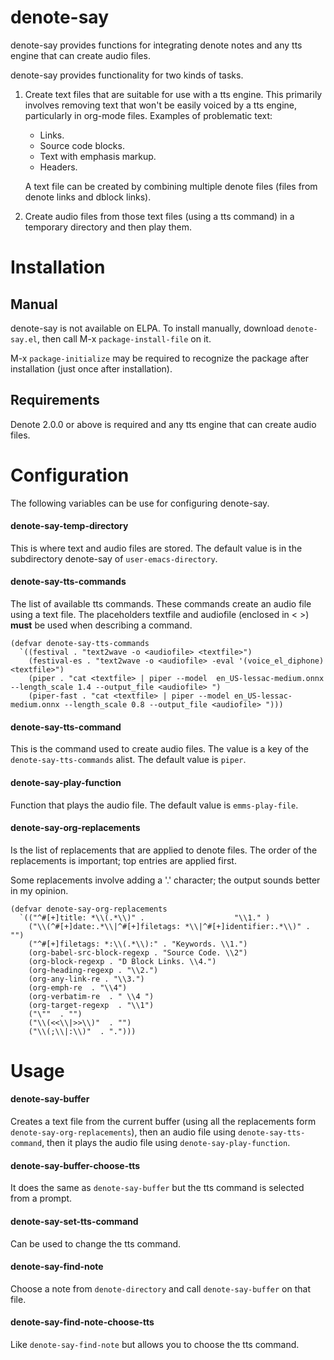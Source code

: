 # denote-say

denote-say provides functions for integrating denote notes and any tts
engine that can create audio files.

denote-say provides functionality for two kinds of tasks.

1. Create text files that are suitable for use with a tts engine. This
   primarily involves removing text that won't be easily voiced by a
   tts engine, particularly in org-mode files.
   Examples of problematic text:
   - Links.
   - Source code blocks.
   - Text with emphasis markup.
   - Headers.
   
   A text file can be created by combining multiple denote files
   (files from denote links and dblock links).
  
2. Create audio files from those text files (using a tts command) in a
   temporary directory and then play them.

# Installation

## Manual

denote-say is not available on ELPA. To install manually, download
`denote-say.el`, then call M-x `package-install-file` on it.

M-x `package-initialize` may be required to recognize the package
after installation (just once after installation).

## Requirements

Denote 2.0.0 or above is required and any tts engine that can create
audio files.

# Configuration

The following variables can be use for configuring denote-say.

#### denote-say-temp-directory

This is where text and audio files are stored. The default value is in
the subdirectory denote-say of `user-emacs-directory`.


#### denote-say-tts-commands

The list of available tts commands. These commands create an audio
file using a text file. The placeholders textfile and audiofile
(enclosed in < >) **must** be used when describing a command.

``` emacs-lisp
(defvar denote-say-tts-commands
  `((festival . "text2wave -o <audiofile> <textfile>")
    (festival-es . "text2wave -o <audiofile> -eval '(voice_el_diphone) <textfile>")
    (piper . "cat <textfile> | piper --model  en_US-lessac-medium.onnx --length_scale 1.4 --output_file <audiofile> ")
    (piper-fast . "cat <textfile> | piper --model en_US-lessac-medium.onnx --length_scale 0.8 --output_file <audiofile> ")))
```

#### denote-say-tts-command

This is the command used to create audio files. The value is a key of
the `denote-say-tts-commands` alist. The default value is `piper`.


#### denote-say-play-function

Function that plays the audio file. The default value is `emms-play-file`.


#### denote-say-org-replacements

Is the list of replacements that are applied to denote files. The
order of the replacements is important; top entries are applied first.

Some replacements involve adding a '.' character; the output sounds
better in my opinion.

``` emacs-lisp
(defvar denote-say-org-replacements
  `(("^#[+]title: *\\(.*\\)" .                    "\\1." )
    ("\\(^#[+]date:.*\\|^#[+]filetags: *\\|^#[+]identifier:.*\\)" . "")
    ("^#[+]filetags: *:\\(.*\\):" . "Keywords. \\1.")
    (org-babel-src-block-regexp . "Source Code. \\2")
    (org-block-regexp . "D Block Links. \\4.")
    (org-heading-regexp . "\\2.")
    (org-any-link-re . "\\3.")
    (org-emph-re  . "\\4")
    (org-verbatim-re  . " \\4 ")
    (org-target-regexp  . "\\1")
    ("\""  . "")
    ("\\(<<\\|>>\\)"  . "")
    ("\\(;\\|:\\)"  . ".")))
``` 

# Usage

#### denote-say-buffer

Creates a text file from the current buffer (using all the
replacements form `denote-say-org-replacements`), then an audio file
using `denote-say-tts-command`, then it plays the audio file using
`denote-say-play-function`.

#### denote-say-buffer-choose-tts

It does the same as `denote-say-buffer` but the tts command is
selected from a prompt.

#### denote-say-set-tts-command

Can be used to change the tts command.

#### denote-say-find-note

Choose a note from `denote-directory` and call `denote-say-buffer` on
that file.

#### denote-say-find-note-choose-tts 

Like `denote-say-find-note` but allows you to choose the tts command.
